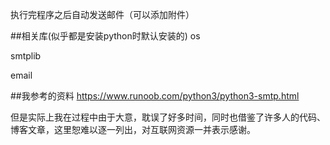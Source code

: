 执行完程序之后自动发送邮件（可以添加附件）

##相关库(似乎都是安装python时默认安装的)
os

smtplib

email

##我参考的资料
https://www.runoob.com/python3/python3-smtp.html

但是实际上我在过程中由于大意，耽误了好多时间，同时也借鉴了许多人的代码、博客文章，这里恕难以逐一列出，对互联网资源一并表示感谢。
